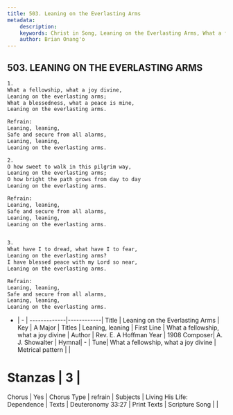 ```yaml
---
title: 503. Leaning on the Everlasting Arms
metadata:
    description: 
    keywords: Christ in Song, Leaning on the Everlasting Arms, What a fellowship, what a joy divine, Leaning, leaning
    author: Brian Onang'o
---
```



## 503. LEANING ON THE EVERLASTING ARMS

```txt
1.
What a fellowship, what a joy divine,
Leaning on the everlasting arms;
What a blessedness, what a peace is mine,
Leaning on the everlasting arms.

Refrain:
Leaning, leaning,
Safe and secure from all alarms,
Leaning, leaning,
Leaning on the everlasting arms.

2.
O how sweet to walk in this pilgrim way,
Leaning on the everlasting arms;
O how bright the path grows from day to day
Leaning on the everlasting arms. 

Refrain:
Leaning, leaning,
Safe and secure from all alarms,
Leaning, leaning,
Leaning on the everlasting arms.


3.
What have I to dread, what have I to fear,
Leaning on the everlasting arms?
I have blessed peace with my Lord so near,
Leaning on the everlasting arms. 

Refrain:
Leaning, leaning,
Safe and secure from all alarms,
Leaning, leaning,
Leaning on the everlasting arms.

```

- |   -  |
-------------|------------|
Title | Leaning on the Everlasting Arms |
Key | A Major |
Titles | Leaning, leaning |
First Line | What a fellowship, what a joy divine |
Author | Rev. E. A Hoffman
Year | 1908
Composer| A. J. Showalter |
Hymnal|  - |
Tune| What a fellowship, what a joy divine |
Metrical pattern | |
# Stanzas | 3 |
Chorus | Yes |
Chorus Type | refrain |
Subjects | Living His Life: Dependence |
Texts | Deuteronomy 33:27 |
Print Texts | 
Scripture Song |  |
  

